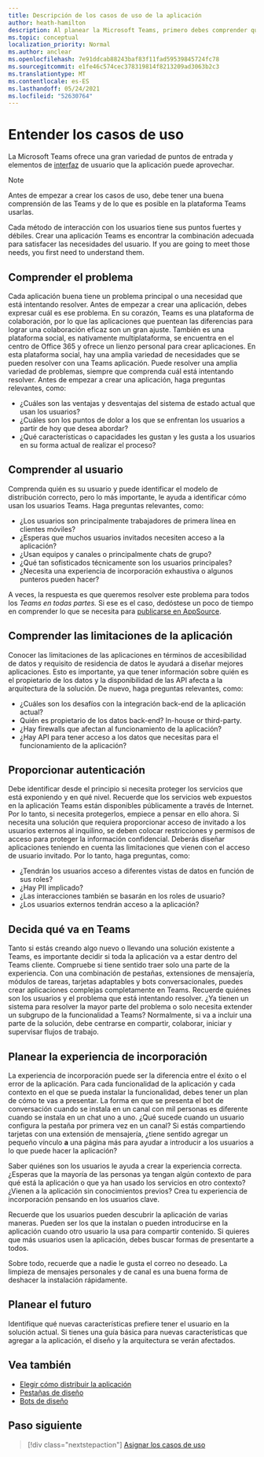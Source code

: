 ```yaml
---
title: Descripción de los casos de uso de la aplicación
author: heath-hamilton
description: Al planear la Microsoft Teams, primero debes comprender qué problemas intenta resolver la aplicación.
ms.topic: conceptual
localization_priority: Normal
ms.author: anclear
ms.openlocfilehash: 7e91ddcab88243baf83f11fad59539845724fc78
ms.sourcegitcommit: e1fe46c574cec378319814f8213209ad3063b2c3
ms.translationtype: MT
ms.contentlocale: es-ES
ms.lasthandoff: 05/24/2021
ms.locfileid: "52630764"
---
```

# <a name="understand-your-use-cases"></a>Entender los casos de uso

La Microsoft Teams ofrece una gran variedad de puntos de entrada y elementos de [interfaz](../../concepts/extensibility-points.md) de usuario que la aplicación puede aprovechar.
> [!NOTE]
> Antes de empezar a crear los casos de uso, debe tener una buena comprensión de las Teams y de lo que es posible en la plataforma Teams usarlas.

Cada método de interacción con los usuarios tiene sus puntos fuertes y débiles. Crear una aplicación Teams es encontrar la combinación adecuada para satisfacer las necesidades del usuario. If you are going to meet those needs, you first need to understand them.

## <a name="understand-the-problem"></a>Comprender el problema

Cada aplicación buena tiene un problema principal o una necesidad que está intentando resolver. Antes de empezar a crear una aplicación, debes expresar cuál es ese problema. En su corazón, Teams es una plataforma de colaboración, por lo que las aplicaciones que puentean las diferencias para lograr una colaboración eficaz son un gran ajuste. También es una plataforma social, es nativamente multiplataforma, se encuentra en el centro de Office 365 y ofrece un lienzo personal para crear aplicaciones. En esta plataforma social, hay una amplia variedad de necesidades que se pueden resolver con una Teams aplicación. Puede resolver una amplia variedad de problemas, siempre que comprenda cuál está intentando resolver. Antes de empezar a crear una aplicación, haga preguntas relevantes, como:

* ¿Cuáles son las ventajas y desventajas del sistema de estado actual que usan los usuarios?
* ¿Cuáles son los puntos de dolor a los que se enfrentan los usuarios a partir de hoy que desea abordar?
* ¿Qué características o capacidades les gustan y les gusta a los usuarios en su forma actual de realizar el proceso?

## <a name="understand-your-user"></a>Comprender al usuario

Comprenda quién es su usuario y puede identificar el modelo de distribución correcto, pero lo más importante, le ayuda a identificar cómo usan los usuarios Teams. Haga preguntas relevantes, como:

* ¿Los usuarios son principalmente trabajadores de primera línea en clientes móviles?
* ¿Esperas que muchos usuarios invitados necesiten acceso a la aplicación?
* ¿Usan equipos y canales o principalmente chats de grupo?
* ¿Qué tan sofisticados técnicamente son los usuarios principales?
* ¿Necesita una experiencia de incorporación exhaustiva o algunos punteros pueden hacer?

A veces, la respuesta es que queremos resolver este problema para todos los *Teams en todas partes.* Si ese es el caso, dedóstese un poco de tiempo en comprender lo que se necesita para [publicarse en AppSource](~/concepts/deploy-and-publish/appsource/prepare/submission-checklist.md).

## <a name="understand-the-limitations-of-the-app"></a>Comprender las limitaciones de la aplicación

Conocer las limitaciones de las aplicaciones en términos de accesibilidad de datos y requisito de residencia de datos le ayudará a diseñar mejores aplicaciones. Esto es importante, ya que tener información sobre quién es el propietario de los datos y la disponibilidad de las API afecta a la arquitectura de la solución. De nuevo, haga preguntas relevantes, como:

* ¿Cuáles son los desafíos con la integración back-end de la aplicación actual?
* Quién es propietario de los datos back-end? In-house or third-party.
* ¿Hay firewalls que afectan al funcionamiento de la aplicación?
* ¿Hay API para tener acceso a los datos que necesitas para el funcionamiento de la aplicación? 

## <a name="provide-authentication"></a>Proporcionar autenticación

Debe identificar desde el principio si necesita proteger los servicios que está exponiendo y en qué nivel. Recuerde que los servicios web expuestos en la aplicación Teams están disponibles públicamente a través de Internet. Por lo tanto, si necesita protegerlos, empiece a pensar en ello ahora. Si necesita una solución que requiera proporcionar acceso de invitado a los usuarios externos al inquilino, se deben colocar restricciones y permisos de acceso para proteger la información confidencial. Deberás diseñar aplicaciones teniendo en cuenta las limitaciones que vienen con el acceso de usuario invitado. Por lo tanto, haga preguntas, como: 

* ¿Tendrán los usuarios acceso a diferentes vistas de datos en función de sus roles?
* ¿Hay PII implicado?
* ¿Las interacciones también se basarán en los roles de usuario?
* ¿Los usuarios externos tendrán acceso a la aplicación?

## <a name="decide-what-goes-in-teams"></a>Decida qué va en Teams

Tanto si estás creando algo nuevo o llevando una solución existente a Teams, es importante decidir si toda la aplicación va a estar dentro del Teams cliente. Compruebe si tiene sentido traer solo una parte de la experiencia. Con una combinación de pestañas, extensiones de mensajería, módulos de tareas, tarjetas adaptables y bots conversacionales, puedes crear aplicaciones complejas completamente en Teams.
Recuerde quiénes son los usuarios y el problema que está intentando resolver. ¿Ya tienen un sistema para resolver la mayor parte del problema o solo necesita extender un subgrupo de la funcionalidad a Teams? Normalmente, si va a incluir una parte de la solución, debe centrarse en compartir, colaborar, iniciar y supervisar flujos de trabajo.

## <a name="plan-the-onboarding-experience"></a>Planear la experiencia de incorporación

La experiencia de incorporación puede ser la diferencia entre el éxito o el error de la aplicación. Para cada funcionalidad de la aplicación y cada contexto en el que se pueda instalar la funcionalidad, debes tener un plan de cómo te vas a presentar. La forma en que se presenta el bot de conversación cuando se instala en un canal con mil personas es diferente cuando se instala en un chat uno a uno. ¿Qué sucede cuando un usuario configura la pestaña por primera vez en un canal? Si estás compartiendo tarjetas con una extensión de mensajería, ¿tiene sentido agregar un pequeño vínculo **a** una página más para ayudar a introducir a los usuarios a lo que puede hacer la aplicación?

Saber quiénes son los usuarios le ayuda a crear la experiencia correcta. ¿Esperas que la mayoría de las personas ya tengan algún contexto de para qué está la aplicación o que ya han usado los servicios en otro contexto? ¿Vienen a la aplicación sin conocimientos previos? Crea tu experiencia de incorporación pensando en los usuarios clave.

Recuerde que los usuarios pueden descubrir la aplicación de varias maneras. Pueden ser los que la instalan o pueden introducirse en la aplicación cuando otro usuario la usa para compartir contenido. Si quieres que más usuarios usen la aplicación, debes buscar formas de presentarte a todos.

Sobre todo, recuerde que a nadie le gusta el correo no deseado. La limpieza de mensajes personales y de canal es una buena forma de deshacer la instalación rápidamente.

## <a name="plan-for-the-future"></a>Planear el futuro

Identifique qué nuevas características prefiere tener el usuario en la solución actual. Si tienes una guía básica para nuevas características que agregar a la aplicación, el diseño y la arquitectura se verán afectados.

## <a name="see-also"></a>Vea también

* [Elegir cómo distribuir la aplicación](../deploy-and-publish/apps-publish-overview.md)
* [Pestañas de diseño](../../tabs/design/tabs.md)
* [Bots de diseño](../../bots/design/bots.md)

## <a name="next-step"></a>Paso siguiente

> [!div class="nextstepaction"]
> [Asignar los casos de uso](../../concepts/design/map-use-cases.md)
